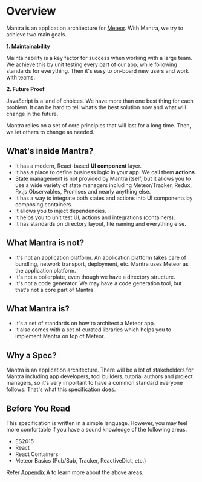 # Overview

Mantra is an application architecture for [Meteor](https://www.meteor.com/). With Mantra, we try to achieve two main goals.

**1. Maintainability**

Maintainability is a key factor for success when working with a large team. We achieve this by unit testing every part of our app, while following standards for everything. Then it's easy to on-board new users and work with teams.

**2. Future Proof**

JavaScript is a land of choices. We have more than one best thing for each problem. It can be hard to tell what’s the best solution now and what will change in the future.

Mantra relies on a set of core principles that will last for a long time. Then, we let others to change as needed.

## What's inside Mantra?

* It has a modern, React-based **UI component** layer.
* It has a place to define business logic in your app. We call them **actions**.
* State management is not provided by Mantra itself, but it allows you to use a wide variety of state managers including Meteor/Tracker, Redux, Rx.js Observables, Promises and nearly anything else.
* It has a way to integrate both states and actions into UI components by composing containers.
* It allows you to inject dependencies.
* It helps you to unit test UI, actions and integrations (containers).
* It has standards on directory layout, file naming and everything else.

## What Mantra is not?

* It's not an application platform. An application platform takes care of bundling, network transport, deployment, etc. Mantra uses Meteor as the application platform.
* It's not a boilerplate, even though we have a directory structure.
* It's not a code generator. We may have a code generation tool, but that's not a core part of Mantra.

## What Mantra is?

* It's a set of standards on how to architect a Meteor app.
* It also comes with a set of curated libraries which helps you to implement Mantra on top of Meteor.

## Why a Spec?

Mantra is an application architecture. There will be a lot of stakeholders for Mantra including app developers, tool builders, tutorial authors and project managers, so it's very important to have a common standard everyone follows. That's what this specification does.

## Before You Read

This specification is written in a simple language. However, you may feel more comfortable if you have a sound knowledge of the following areas.

* ES2015
* React
* React Containers
* Meteor Basics (Pub/Sub, Tracker, ReactiveDict, etc.)

Refer [Appendix A](#sec-Appendix-A-Prerequisite) to learn more about the above areas.
